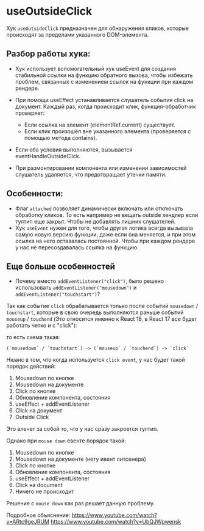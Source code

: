 # useOutsideClick

Хук `useOutsideClick` предназначен для обнаружения кликов, которые происходят за пределами указанного DOM-элемента.

## Разбор работы хука:

- Хук использует вспомогательный хук useEvent для создания стабильной ссылки на функцию обратного вызова, чтобы избежать проблем, связанных с изменением ссылок на функции при каждом рендере.

- При помощи useEffect устанавливается слушатель события click на документ. Каждый раз, когда происходит клик, функция-обработчик проверяет:

  - Если ссылка на элемент (elementRef.current) существует.
  - Если клик произошёл вне указанного элемента (проверяется с помощью метода contains).

- Если оба условия выполняются, вызывается eventHandleOutsideClick.

- При размонтировании компонента или изменении зависимостей слушатель удаляется, что предотвращает утечки памяти.

## Особенности:

- Флаг `attached` позволяет динамически включать или отключать обработку кликов. То есть например не вещать outside хендлер если тултип еще закрыт. Чтобы не добавлять лишних слушателей.
- Хук `useEvent` нужен для того, чтобы другая логика всегда вызывала самую новую версию функции, даже если она меняется, и при этом ссылка на него оставалась постоянной. Чтобы при каждом рендере у нас не пересоздавалась ссылка на функцию.

## Еще больше особенностей

- Почему вместо `addEventListener("click")`, было решено использовать `addEventListener("mousedown")` и `addEventListener("touchstart")`?

Так как событие `click` обрабатывается только после событий `mousedown` / `touchstart`, которые в свою очередь выполняются раньше событий `mouseup` / `touchend` (Это относится именно к React 18, в React 17 все будет работать четко и с "click"):

то есть схема такая:

```
(`mousedown` / `touchstart`) -> (`mouseup` / `touchend`) -> `click`
```

Нюанс в том, что когда используется `click event`, у нас будет такой порядок действий:

1. Mousedown по кнопке
2. Mousedown на документе
3. Click по кнопке
4. Обновление компонента, состояния
5. useEffect + addEventListener
6. Click на документ
7. Outside Click

Это влечет за собой то, что у нас сразу закроется тултип.

Однако при `mouse down` евенте порядок такой:

1. Mousedown по кнопке
2. Mousedown на документе (нету ивент литсенера)
3. Click по кнопке
4. Обновление компонента, состояния
5. useEffect + addEventListener
6. Click на document
7. Ничего не происходит

Решение с `mouse down` как раз решает данную проблему.

Подробное объяснение: https://www.youtube.com/watch?v=ARtc9geJRUM
https://www.youtube.com/watch?v=UbQJWpwensk
